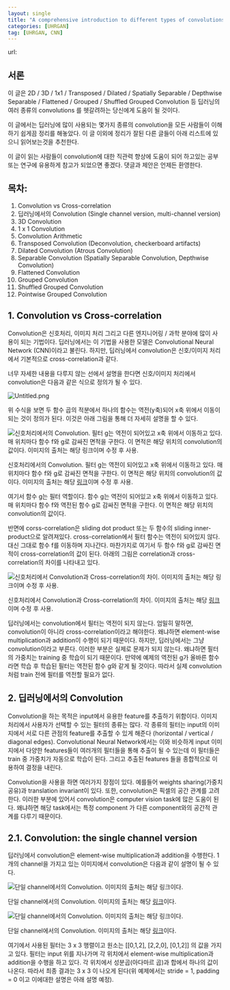 ```yaml
---
layout: single
title: "A comprehensive introduction to different types of convolutions in deep learning[번역]"
categories: [UHRGAN]
tag: [UHRGAN, CNN]
---
```


url: 

[](https://towardsdatascience.com/a-comprehensive-introduction-to-different-types-of-convolutions-in-deep-learning-669281e58215)

## 서론

이 글은 2D / 3D / 1x1 / Transposed / Dilated / Spatially Separable / Depthwise Separable / Flattened / Grouped / Shuffled Grouped Convolution 등 딥러닝의 여러 종류의 convolutions 를 헷갈려하는 당신에게 도움이 될 것이다.

이 글에서는 딥러닝에 많이 사용되는 몇가지 종류의 convolution을 모든 사람들이 이해하기 쉽게끔 정리를 해놓았다. 이 글 이외에 정리가 잘된 다른 글들이 아래 리스트에 있으니 읽어보는것을 추천한다. 

이 글이 읽는 사람들이 convolution에 대한 직관력 향상에 도움이 되어 하고있는 공부 또는 연구에 유용하게 참고가 되었으면 좋겠다. 댓글과 제안은 언제든 환영한다. 

## 목차:

1. Convolution vs Cross-correlation
2. 딥러닝에서의 Convolution (Single channel version, multi-channel version)
3. 3D Convolution
4. 1 x 1 Convolution
5. Convolution Arithmetic
6. Transposed Convolution (Deconvolution, checkerboard artifacts)
7. Dilated Convolution (Atrous Convolution)
8. Separable Convolution (Spatially Separable Convolution, Depthwise Convolution)
9. Flattened Convolution
10. Grouped Convolution
11. Shuffled Grouped Convolution
12. Pointwise Grouped Convolution

## 1. Convolution vs Cross-correlation

Convolution은 신호처리, 이미지 처리 그리고 다른 엔지니어링 / 과학 분야에 많이 사용이 되는 기법이다. 딥러닝에서는 이 기법을 사용한 모델은 Convolutional Neural Network (CNN)이라고 불린다. 하지만, 딥러닝에서 convolution은 신호/이미지 처리에서 기본적으로 cross-correlation과 같다.

너무 자세한 내용을 다루지 않는 선에서 설명을 한다면 신호/이미지 처리에서 convolution은 다음과 같은 식으로 정의가 될 수 있다. 

![Untitled.png](../../images/2021-01-11-A_Comprehensive_Introduction_to_Different_Types_of_Convolutions_in_Deep_Learning_Translated/Untitled.png)

위 수식을 보면 두 함수 곱의 적분에서 하나의 함수는 역전(y축)되어 x축 위에서 이동이 되는 것이 정의가 된다. 이것은 아래 그림을 통해 더 자세히 설명을 할 수 있다.

![신호처리에서의 Convolution. 필터 g는 역전이 되어있고 x축 위에서 이동하고 있다. 매 위치마다 함수 f와 g로 감싸진 면적을 구한다. 이 면적은 해당 위치의 convolution의 값이다. 이미지의 출처는 해당 [링크](http://fourier.eng.hmc.edu/e161/lectures/convolution/index.html)이며 수정 후 사용.](../../images/2021-01-11-A_Comprehensive_Introduction_to_Different_Types_of_Convolutions_in_Deep_Learning_Translated/Untitled%201.png)

신호처리에서의 Convolution. 필터 g는 역전이 되어있고 x축 위에서 이동하고 있다. 매 위치마다 함수 f와 g로 감싸진 면적을 구한다. 이 면적은 해당 위치의 convolution의 값이다. 이미지의 출처는 해당 [링크](http://fourier.eng.hmc.edu/e161/lectures/convolution/index.html)이며 수정 후 사용.

여기서 함수 g는 필터 역할이다. 함수 g는 역전이 되어있고 x축 위에서 이동하고 있다. 매 위치마다 함수 f와 역전된 함수 g로 감싸진 면적을 구한다. 이 면적은 해당 위치의 convolution의 값이다. 

반면에 corss-correlation은 sliding dot product 또는 두 함수의 sliding inner-product으로 알려져있다. cross-correlation에서 필터 함수는 역전이 되어있지 않다. 대신 그대로 함수 f를 이동하며 지나간다. 마찬가지로 여기서 두 함수 f와 g로 감싸진 면적이 cross-correlation의 값이 된다. 아래의 그림은 correlation과 cross-correlation의 차이를 나타내고 있다.

![신호처리에서 Convolution과 Cross-correlation의 차이. 이미지의 출처는 해당 [링크](https://en.wikipedia.org/wiki/Convolution)이며 수정 후 사용.](../../images/2021-01-11-A_Comprehensive_Introduction_to_Different_Types_of_Convolutions_in_Deep_Learning_Translated/Untitled%202.png)

신호처리에서 Convolution과 Cross-correlation의 차이. 이미지의 출처는 해당 [링크](https://en.wikipedia.org/wiki/Convolution)이며 수정 후 사용.

딥러닝에서는 convolution에서 필터는 역전이 되지 않는다. 엄밀히 말하면, convolution이 아니라 cross-correlation이라고 해야한다. 왜냐하면 element-wise multiplication과 addition이 수행이 되기 때문이다. 하지만, 딥러닝에서는 그냥 convolution이라고 부른다. 이러한 부분은 실제로 문제가 되지 않는다. 왜냐하면 필터의 가중치는 training 중 학습이 되기 때문이다. 만약에 예제의 역전된 g가 올바른 함수라면 학습 후 학습된 필터는 역전된 함수 g와 같게 될 것이다. 따라서 실제 convolution처럼 train 전에 필터를 역전할 필요가 없다.

## 2. 딥러닝에서의 Convolution

Convolution을 하는 목적은 input에서 유용한 feature를 추출하기 위함이다. 이미지 처리에서 사용자가 선택할 수 있는 필터의 종류는 많다. 각 종류의 필터는 input의 이미지에서 서로 다른 관점의 feature를 추출할 수 있게 해준다 (horizontal / vertical / diagonal edges). Convolutional Neural Network에서는 이와 비슷하게 input 이미지에서 다양한 features들이 여러개의 필터들을 통해 추출이 될 수 있는데 이 필터들은 train 중 가중치가 자동으로 학습이 된다. 그리고 추출된 features 들을 종합적으로 이용하여 결정을 내린다. 

Convolution을 사용을 하면 여러가지 장점이 있다. 예를들어 weights sharing(가중치 공유)과 translation invariant이 있다. 또한, convolution은 픽셀의 공간 관계를 고려한다. 이러한 부분에 있어서 convolution은  computer vision task에 많은 도움이 된다. 왜냐하면 해당 task에서는 특정 component 가 다른 component와의 공간적 관계를 다루기 때문이다. 

## 2.1. Convolution: the single channel version

딥러닝에서 convolution은 element-wise multiplication과 addition을 수행한다. 1개의 channel을 가지고 있는 이미지에서 convolution은 다음과 같이 설명이 될 수 있다. 

![단일 channel에서의 Convolution. 이미지의 출처는 해당 [링크](https://towardsdatascience.com/intuitively-understanding-convolutions-for-deep-learning-1f6f42faee1)이다. ](../../images/2021-01-11-A_Comprehensive_Introduction_to_Different_Types_of_Convolutions_in_Deep_Learning_Translated/test.gif)

단일 channel에서의 Convolution. 이미지의 출처는 해당 [링크](https://towardsdatascience.com/intuitively-understanding-convolutions-for-deep-learning-1f6f42faee1)이다. 

![단일 channel에서의 Convolution. 이미지의 출처는 해당 [링크](https://towardsdatascience.com/intuitively-understanding-convolutions-for-deep-learning-1f6f42faee1)이다. ](../../images/2021-01-11-A_Comprehensive_Introduction_to_Different_Types_of_Convolutions_in_Deep_Learning_Translated/conv.gif)

단일 channel에서의 Convolution. 이미지의 출처는 해당 [링크](https://towardsdatascience.com/intuitively-understanding-convolutions-for-deep-learning-1f6f42faee1)이다. 

여기에서 사용된 필터는 3 x 3 행렬이고 원소는 [[0,1,2], [2,2,0], [0,1,2]] 의 값을 가지고 있다. 필터는 input 위를 지나가며 각 위치에서 element-wise multiplication과 addition을 수행을 하고 있다. 각 위치에서 성분곱(아다마르 곱)과 합에서 하나의 값이 나온다. 따라서 최종 결과는 3 x 3 이 나오게 된다(위 예제에서는 stride = 1, padding = 0 이고 이에대한 설명은 아래 설명 예정).